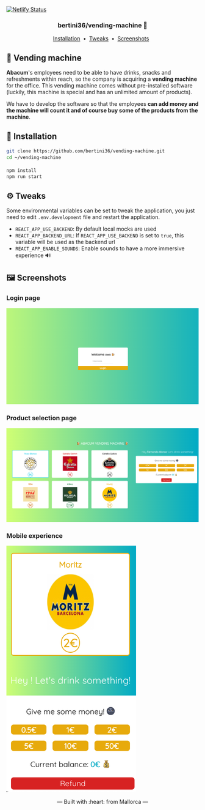 [![Netlify Status](https://api.netlify.com/api/v1/badges/63256236-62c6-4627-abf5-d86d23bfdfe5/deploy-status)](https://app.netlify.com/sites/inspiring-vacherin-3b1976/deploys)

<h3 align="center">
    bertini36/vending-machine 🍺
</h3>
<p align="center">
  <a href="#-installation">Installation</a>&nbsp;&nbsp;•&nbsp;
  <a href="#%EF%B8%8Ftweaks">Tweaks</a>&nbsp;&nbsp;•&nbsp;
  <a href="#%EF%B8%8F-screenshots">Screenshots</a>&nbsp;&nbsp;
</p>

## 🍺 Vending machine
**Abacum**'s employees need to be able to have drinks, snacks and refreshments 
within reach, so the company is acquiring a **vending machine** for the office. 
This vending machine comes without pre-installed software (luckily, this machine 
is special and has an unlimited amount of products).

We have to develop the software so that the employees **can add money and the machine 
will count it and of course buy some of the products from the machine**.

## 🚀 Installation
```bash
git clone https://github.com/bertini36/vending-machine.git
cd ~/vending-machine

npm install
npm run start
```

## ⚙️ Tweaks
Some environmental variables can be set to tweak the application, you just need to edit `.env.development`
file and restart the application.
- `REACT_APP_USE_BACKEND`: By default local mocks are used
- `REACT_APP_BACKEND_URL`: If `REACT_APP_USE_BACKEND` is set to `true`, this variable will be used as the backend url
- `REACT_APP_ENABLE_SOUNDS`: Enable sounds to have a more immersive experience 🔊

## 🖼️ Screenshots
### Login page
![login page](https://github.com/bertini36/vending-machine/blob/main/public/screenshots/login.png?raw=true)

### Product selection page
![product selection page](https://github.com/bertini36/vending-machine/blob/main/public/screenshots/vending-machine.png?raw=true)

### Mobile experience
![responsive](https://github.com/bertini36/vending-machine/blob/main/public/screenshots/mobile.png?raw=true)

<p align="center">&mdash; Built with :heart: from Mallorca &mdash;</p>